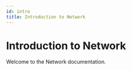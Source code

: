 ```yaml
---
id: intro
title: Introduction to Network
---
```


# Introduction to Network

Welcome to the Network documentation.

